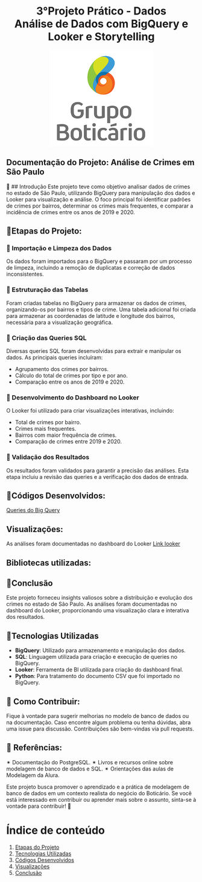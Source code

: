 <a id="documentacao"></a>
<h1 align="center">
    3°Projeto Prático - Dados<br>
    Análise de Dados com BigQuery e Looker e Storytelling 
</h1>

 
<p align="center"> 
    <img src="logoGBoti.png" alt="Logo Grupo Boticário"> 
</center>

## Documentação do Projeto: Análise de Crimes em São Paulo

🤖 ## Introdução
Este projeto teve como objetivo analisar dados de crimes no estado de São Paulo, utilizando BigQuery para manipulação dos dados e Looker para visualização e análise. O foco principal foi identificar padrões de crimes por bairros, determinar os crimes mais frequentes, e comparar a incidência de crimes entre os anos de 2019 e 2020.

## 🚀Etapas do Projeto:
### 🎲 Importação e Limpeza dos Dados
Os dados foram importados para o BigQuery e passaram por um processo de limpeza, incluindo a remoção de duplicatas e correção de dados inconsistentes.
### 🎲 Estruturação das Tabelas
Foram criadas tabelas no BigQuery para armazenar os dados de crimes, organizando-os por bairros e tipos de crime. Uma tabela adicional foi criada para armazenar as coordenadas de latitude e longitude dos bairros, necessária para a visualização geográfica.
### 🎲 Criação das Queries SQL
Diversas queries SQL foram desenvolvidas para extrair e manipular os dados. As principais queries incluíram:
- Agrupamento dos crimes por bairros.
- Cálculo do total de crimes por tipo e por ano.
- Comparação entre os anos de 2019 e 2020.
### 🎲 Desenvolvimento do Dashboard no Looker
O Looker foi utilizado para criar visualizações interativas, incluindo:
- Total de crimes por bairro.
- Crimes mais frequentes.
- Bairros com maior frequência de crimes.
- Comparação de crimes entre 2019 e 2020.
### 🎲 Validação dos Resultados
Os resultados foram validados para garantir a precisão das análises. Esta etapa incluiu a revisão das queries e a verificação dos dados de entrada.


## 📑Códigos Desenvolvidos:
[Queries do Big Query](queries.md) 

## Visualizações:
As análises foram documentadas no dashboard do Looker
[Link looker](#https://lookerstudio.google.com/s/qQ3NtS5KZ9A)

## Bibliotecas utilizadas:

## 📄Conclusão
Este projeto forneceu insights valiosos sobre a distribuição e evolução dos crimes no estado de São Paulo. As análises foram documentadas no dashboard do Looker, proporcionando uma visualização clara e interativa dos resultados.


## 📄Tecnologias Utilizadas
- **BigQuery**: Utilizado para armazenamento e manipulação dos dados.
- **SQL**: Linguagem utilizada para criação e execução de queries no BigQuery.
- **Looker**: Ferramenta de BI utilizada para criação do dashboard final.
- **Python**: Para tratamento do documento CSV que foi importado no BigQuery.

## 📄 Como Contribuir:
Fique à vontade para sugerir melhorias no modelo de banco de dados ou na documentação.
Caso encontre algum problema ou tenha dúvidas, abra uma issue para discussão.
Contribuições são bem-vindas via pull requests.

## 📰 Referências:
✴ Documentação do PostgreSQL.
✴ Livros e recursos online sobre modelagem de banco de dados e SQL.
✴ Orientações das aulas de Modelagem da Alura.

Este projeto busca promover o aprendizado e a prática de modelagem de banco de dados em um contexto realista do negócio do Boticário. 
Se você está interessado em contribuir ou aprender mais sobre o assunto, sinta-se à vontade para contribuir! 🚀


# Índice de conteúdo  
1. [Etapas do Projeto](#etapas-do-projeto)  
2. [Tecnologias Utilizadas](#tecnologias-utilizadas)  
3. [Códigos Desenvolvidos](#códigos-desenvolvidos)  
4. [Visualizações](#visualizações)
5. [Conclusão](#conclusão)
